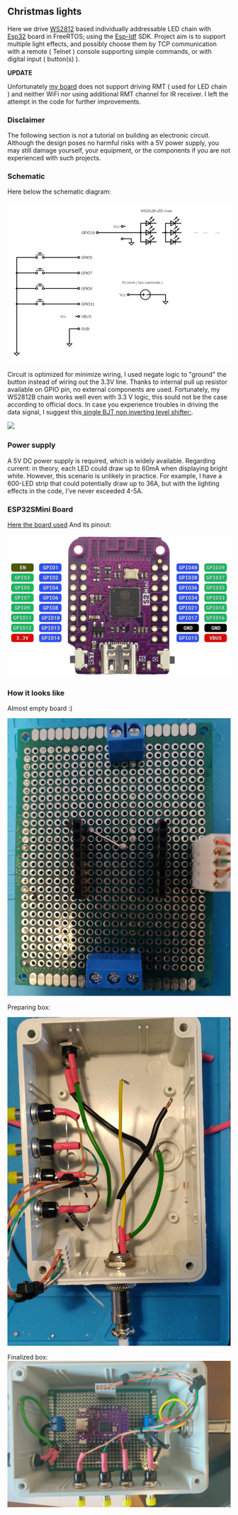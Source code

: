 ## Christmas lights
Here we drive [WS2812](https://cdn-shop.adafruit.com/datasheets/WS2812.pdf) based individually addressable LED chain with [Esp32](https://www.espressif.com/en/products/socs/esp32) board in FreeRTOS; using the [Esp-Idf](https://docs.espressif.com/projects/esp-idf/en/latest/esp32/) SDK.
Project aim is to support multiple light effects, and possibly choose them by TCP communication with a remote ( Telnet ) console supporting simple commands, or with digital input ( button(s) ).

**UPDATE**

Unfortunately [my board](https://www.amazon.it/V1-0-0-ESP32-S2FN4R2-sviluppo-Compatibile-MicroPython/dp/B0DCBXDBRJ/ref=asc_df_B0DCBXDBRJ/?tag=googshopit-21&linkCode=df0&hvadid=711155295770&hvpos=&hvnetw=g&hvrand=8573302761926349073&hvpone=&hvptwo=&hvqmt=&hvdev=c&hvdvcmdl=&hvlocint=&hvlocphy=9205939&hvtargid=pla-2368624922545&mcid=7796b3108ecf38a5b09b0fd0f1a205ff&gad_source=1&th=1) does not support driving RMT ( used for LED chain ) and neither WiFi nor using additional RMT channel for IR receiver. I left the attempt in the code for further improvements.

### Disclaimer
The following section is not a tutorial on building an electronic circuit. Although the design poses no harmful risks with a 5V power supply, you may still damage yourself, your equipment, or the components if you are not experienced with such projects.

### Schematic
Here below the schematic diagram:

![schema](https://github.com/FelicePollano/christmas-lights/blob/main/images/circuit.png)

Circuit is optimized for minimize wiring, I used negate logic to "ground" the button instead of wiring out the 3.3V line. Thanks to internal pull up resistor available on GPIO pin, no external components are used. Fortunately, my WS2812B chain works well even with 3.3 V logic, this sould not be the case according to official docs. In case you experience troubles in driving the data signal, I suggest this[ single BJT non inverting level shifter:](https://electronics.stackexchange.com/q/82104/11079).

![](https://i.sstatic.net/EUVMW.png)

### Power supply
A 5V DC power supply is required, which is widely available. Regarding current: in theory, each LED could draw up to 60mA when displaying bright white. However, this scenario is unlikely in practice. For example, I have a 600-LED strip that could potentially draw up to 36A, but with the lighting effects in the code, I've never exceeded 4-5A.

### ESP32SMini Board 
[Here the board used](https://www.amazon.it/V1-0-0-ESP32-S2FN4R2-sviluppo-Compatibile-MicroPython/dp/B0DCBXDBRJ/ref=asc_df_B0DCBXDBRJ/?tag=googshopit-21&linkCode=df0&hvadid=711155295770&hvpos=&hvnetw=g&hvrand=8573302761926349073&hvpone=&hvptwo=&hvqmt=&hvdev=c&hvdvcmdl=&hvlocint=&hvlocphy=9205939&hvtargid=pla-2368624922545&mcid=7796b3108ecf38a5b09b0fd0f1a205ff&gad_source=1&th=1)
And its pinout:

![pinout](https://github.com/FelicePollano/christmas-lights/blob/main/images/Wemos_S2_mini_ESP32_pinout.png)

### How it looks like
Almost empty board :)

![](https://github.com/FelicePollano/christmas-lights/blob/main/images/IMG_20241029_080556.jpg)

Preparing box:

![](https://github.com/FelicePollano/christmas-lights/blob/main/images/IMG_20241029_083619.jpg)

Finalized box:
![](https://github.com/FelicePollano/christmas-lights/blob/main/images/IMG_20241031_082552.jpg)


